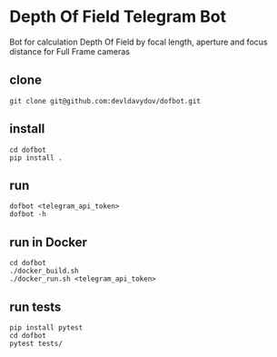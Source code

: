 # Depth Of Field Telegram Bot
Bot for calculation Depth Of Field by focal length, aperture and focus distance for Full Frame cameras

## clone
```
git clone git@github.com:devldavydov/dofbot.git
```

## install
```
cd dofbot
pip install .
```

## run
```
dofbot <telegram_api_token>
dofbot -h
```

## run in Docker
```
cd dofbot
./docker_build.sh
./docker_run.sh <telegram_api_token>
```

## run tests
```
pip install pytest
cd dofbot
pytest tests/
```
